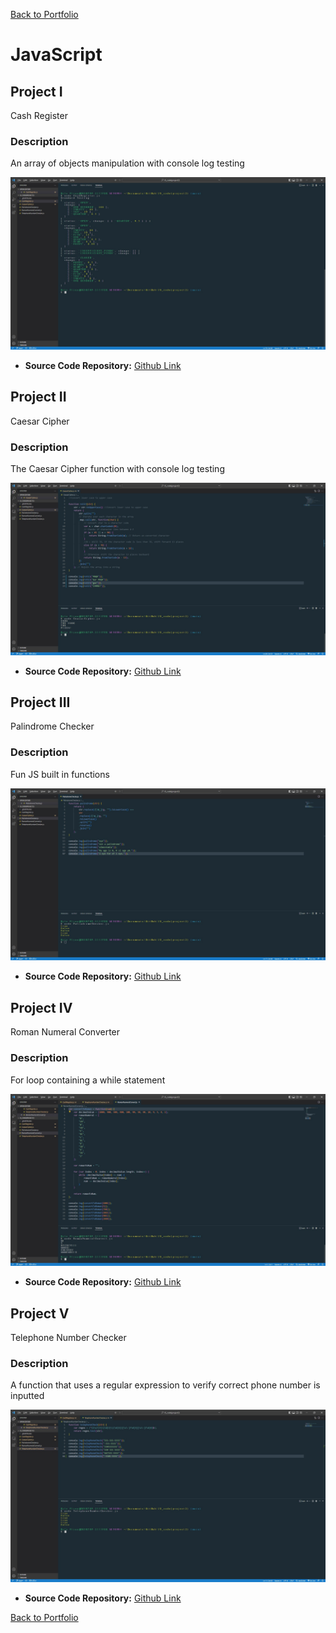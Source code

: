 [Back to Portfolio](./)

JavaScript
===============

## Project I
Cash Register
### Description
An array of objects manipulation with console log testing

![screenshot](images/cashregisterterminal.jpg )

-   **Source Code Repository:** [Github Link](https://github.com/ckyleflynn/JS_code-project2-/blob/main/CashRegister.js)  

## Project II
Caesar Cipher
### Description
The Caesar Cipher function with console log testing

![screenshot](images\CeasarCipher.jpg)

-   **Source Code Repository:** [Github Link](https://github.com/ckyleflynn/JS_code-project2-/blob/main/CeasarCipher.js)  

## Project III
Palindrome Checker
### Description
Fun JS built in functions

![screenshot](images\palindrome.jpg)

-   **Source Code Repository:** [Github Link](https://github.com/ckyleflynn/JS_code-project2-/blob/main/PalindromeChecker.js)  


## Project IV
Roman Numeral Converter
### Description
For loop containing a while statement

![screenshot](images\roman.jpg)

-   **Source Code Repository:** [Github Link](https://github.com/ckyleflynn/JS_code-project2-/blob/main/RomanNumeralConvert.js)  


## Project V
Telephone Number Checker
### Description
A function that uses a regular expression to verify correct phone number is inputted

![screenshot](images\telephone.jpg)

-   **Source Code Repository:** [Github Link](https://github.com/ckyleflynn/JS_code-project2-/blob/main/TelephoneNumberChecker.js)  



[Back to Portfolio](./)
